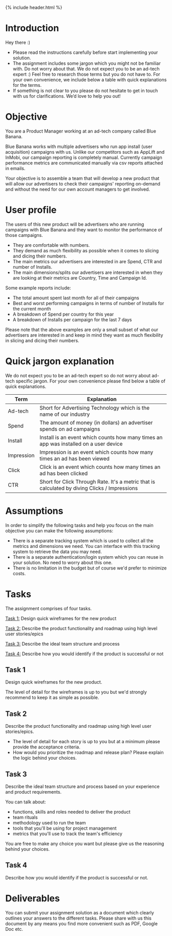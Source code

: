 {% include header.html %}

# Introduction 

Hey there :)

- Please read the instructions carefully before start implementing your solution.
- The assignment includes some jargon which you might not be familiar with. Do not worry about that. We do not expect you to be an ad-tech expert :) Feel free to research those terms but you do not have to. For your own convenience, we include below a table with quick explanations for the terms. 
- If something is not clear to you please do not hesitate to get in touch with us for clarifications. We’d love to help you out!

# Objective

You are a Product Manager working at an ad-tech company called Blue Banana.

Blue Banana works with multiple advertisers who run app install (user acquisition) campaigns with us. Unlike our competitors such as AppLift and InMobi, our campaign reporting is completely manual. Currently campaign performance metrics are communicated manually via csv reports attached in emails.

Your objective is to assemble a team that will develop a new product that will allow our advertisers to check their campaigns' reporting on-demand and without the need for our own account managers to get involved.

# User profile

The users of this new product will be advertisers who are running campaigns with Blue Banana and they want to monitor the performance of those campaigns. 

- They are comfortable with numbers.
- They demand as much flexibility as possible when it comes to slicing and dicing their numbers.
- The main metrics our advertisers are interested in are Spend, CTR and number of Installs.
- The main dimensions/splits our advertisers are interested in when they are looking at their metrics are Country, Time and Campaign Id.

Some example reports include:

- The total amount spent last month for all of their campaigns
- Best and worst performing campaigns in terms of number of Installs for the current month 
- A breakdown of Spend per country for this year
- A breakdown of Installs per campaign for the last 7 days 

Please note that the above examples are only a small subset of what our advertisers are interested in and keep in mind they want as much flexibility in slicing and dicing their numbers. 

# Quick jargon explanation

We do not expect you to be an ad-tech expert so do not worry about ad-tech specific jargon. For your own convenience please find below a table of quick explanations.

| Term  | Explanation  | 
|---|---|
| Ad-tech | Short for Advertising Technology which is the name of our industry |
| Spend | The amount of money (in dollars) an advertiser spends on ad campaigns |
| Install | Install is an event which counts how many times an app was installed on a user device|
| Impression | Impression is an event which counts how many times an ad has been viewed |
| Click | Click is an event which counts how many times an ad has been clicked |
| CTR | Short for Click Through Rate. It's a metric that is calculated by diving Clicks / Impressions |

# Assumptions

In order to simplify the following tasks and help you focus on the main objective you can make the following assumptions:

- There is a separate tracking system which is used to collect all the metrics and dimensions we need. You can interface with this tracking system to retrieve the data you may need. 
- There is a separate authentication/login system which you can reuse in your solution. No need to worry about this one.
- There is no limitation in the budget but of course we'd prefer to minimize costs. 


# Tasks

The assignment comprises of four tasks.

[Task 1:](#task-1) Design quick wireframes for the new product 

[Task 2:](#task-2) Describe the product functionality and roadmap using high level user stories/epics 

[Task 3:](#task-3) Describe the ideal team structure and process 

[Task 4:](#task-4) Describe how you would identify if the product is successful or not 


## Task 1

Design quick wireframes for the new product. 

The level of detail for the wireframes is up to you but we'd strongly recommend to keep it as simple as possible.  

## Task 2

Describe the product functionality and roadmap using high level user stories/epics. 
 
- The level of detail for each story is up to you but at a minimum please provide the acceptance criteria.
- How would you prioritize the roadmap and release plan? Please explain the logic behind your choices.

## Task 3

Describe the ideal team structure and process based on your experience and product requirements. 

You can talk about:

- functions, skills and roles needed to deliver the product 
- team rituals
- methodology used to run the team 
- tools that you'll be using for project management
- metrics that you'll use to track the team's efficiency 

You are free to make any choice you want but please give us the reasoning behind your choices.

## Task 4

Describe how you would identify if the product is successful or not. 

# Deliverables

You can submit your assignment solution as a document which clearly outlines your answers to the different tasks. Please share with us this document by any means you find more convenient such as PDF, Google Doc etc.
